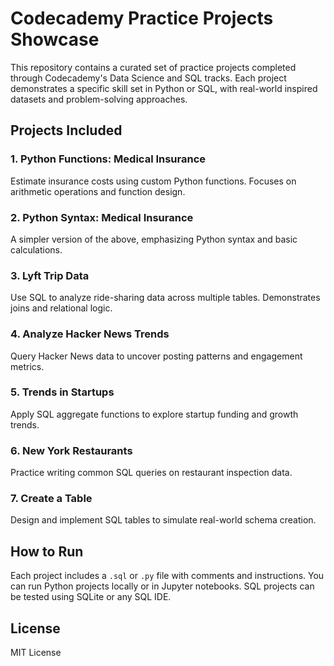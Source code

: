 # Codecademy Practice Projects Showcase

This repository contains a curated set of practice projects completed through Codecademy's Data Science and SQL tracks. Each project demonstrates a specific skill set in Python or SQL, with real-world inspired datasets and problem-solving approaches.

## Projects Included

### 1. Python Functions: Medical Insurance
Estimate insurance costs using custom Python functions. Focuses on arithmetic operations and function design.

### 2. Python Syntax: Medical Insurance
A simpler version of the above, emphasizing Python syntax and basic calculations.

### 3. Lyft Trip Data
Use SQL to analyze ride-sharing data across multiple tables. Demonstrates joins and relational logic.

### 4. Analyze Hacker News Trends
Query Hacker News data to uncover posting patterns and engagement metrics.

### 5. Trends in Startups
Apply SQL aggregate functions to explore startup funding and growth trends.

### 6. New York Restaurants
Practice writing common SQL queries on restaurant inspection data.

### 7. Create a Table
Design and implement SQL tables to simulate real-world schema creation.

## How to Run
Each project includes a `.sql` or `.py` file with comments and instructions. You can run Python projects locally or in Jupyter notebooks. SQL projects can be tested using SQLite or any SQL IDE.

## License
MIT License
